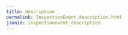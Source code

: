 ```yaml
---
title: description
permalink: InspectionEvent.description.html
jsonid: inspectionevent_description
---
```

